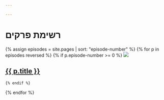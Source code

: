```yaml
---

---
```

# רשימת פרקים
<div>

{% assign episodes = site.pages | sort: "episode-number" %}
{% for p in episodes reversed %}
    {% if p.episode-number >= 0 %}
        <img src="..{{ p.image }}">
        <h2> <a href="{{ site.baseurl }}{{ p.url }}">{{ p.title }}</a> </h2>

    {% endif %}
{% endfor %}

</div>
